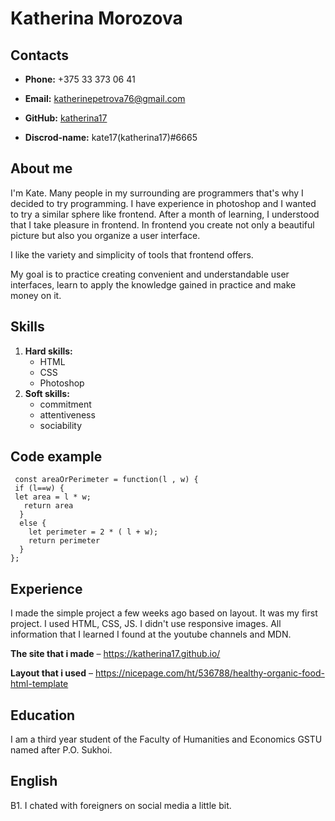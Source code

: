 # Katherina Morozova
## **Contacts**
* **Phone:** +375 33 373 06 41


* **Email:** katherinepetrova76@gmail.com


* **GitHub:** [katherina17] 

[katherina17]: https://github.com/Katherina17

* **Discrod-name:** kate17(katherina17)#6665

## **About me**
I'm Kate. Many people in my surrounding are programmers that's why I decided to try programming. I have experience in photoshop and I wanted to try a similar sphere like frontend. After a month of learning, I understood that I take pleasure in frontend. In frontend you create not only a beautiful picture but also you organize a user interface.

I like the variety and simplicity of tools that frontend offers.

My goal is to practice creating convenient and understandable user interfaces, learn to apply the knowledge gained in practice and make money on it. 

## **Skills**
1. **Hard skills:**
    * HTML
    * CSS
    * Photoshop
2. **Soft skills:**
    * commitment
    * attentiveness
    * sociability

## **Code example**
``` 
 const areaOrPerimeter = function(l , w) {
 if (l==w) {
 let area = l * w;
   return area
  }
  else {
    let perimeter = 2 * ( l + w);
    return perimeter
  }  
};
```

## **Experience**

I made the simple project a few weeks ago based on layout. It was my first project. I used HTML, CSS, JS. I didn't use responsive images. All information that I learned I found at the youtube channels and MDN.

**The site that i made** – https://katherina17.github.io/

**Layout that i used** – https://nicepage.com/ht/536788/healthy-organic-food-html-template

## **Education**

I am a third year student of the Faculty of Humanities and Economics GSTU named after P.O. Sukhoi.

## **English**

B1. I chated with foreigners on social media a little bit.





